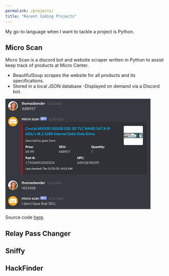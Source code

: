 ```yaml
---
permalink: /projects/
title: "Recent Coding Projects"
---
```


My go-to language when I want to tackle a project is Python.

## Micro Scan

Micro Scan is a discord bot and website scraper written in  Python to assist keep track of products at Micro Center.
- BeautifulSoup scrapes the website for all products and its specifications.
- Stored in a local JSON database
-Displayed on demand via a Discord bot.

![micro-scan](/assets/images/projects/micro-scan@0.5x.png)

Source code [here](https://github.com/tbender4/micro-scan).

## Relay Pass Changer

## Sniffy

## HackFinder